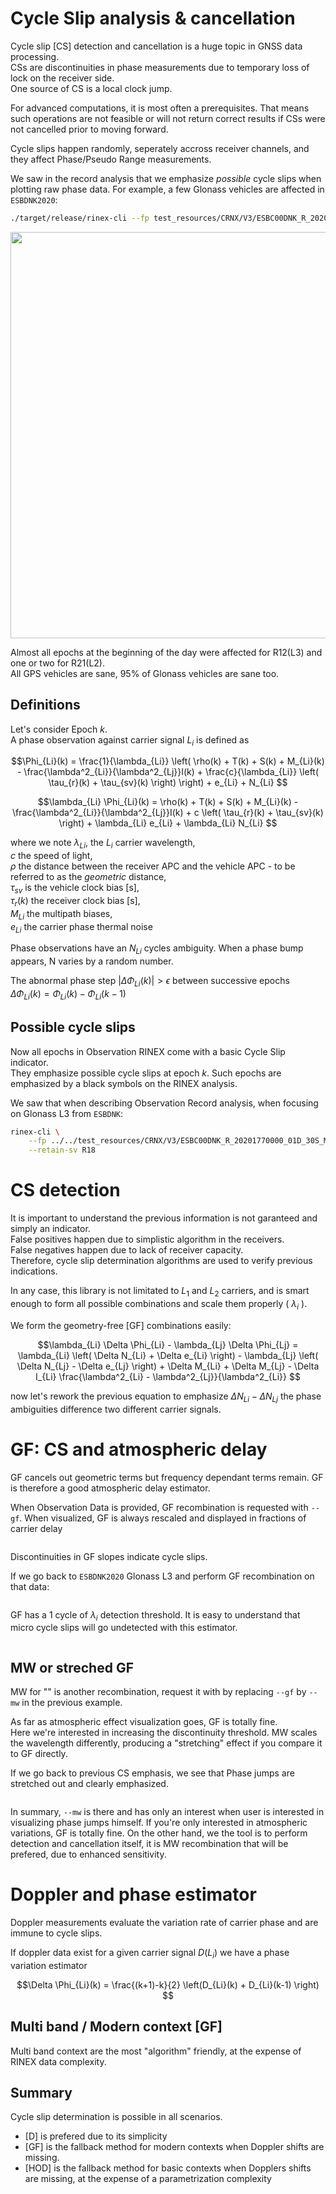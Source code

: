 Cycle Slip analysis & cancellation
==================================

Cycle slip [CS] detection and cancellation is a huge topic
in GNSS data processing.  
CSs are discontinuities in phase measurements due to
temporary loss of lock on the receiver side.  
One source of CS is a local clock jump.

For advanced computations, it is most often a prerequisites.
That means such operations are not feasible or will not return
correct results if CSs were not cancelled prior to moving forward.

Cycle slips happen randomly, seperately accross receiver channels,
and they affect Phase/Pseudo Range measurements.   

We saw in the record analysis that we emphasize _possible_ cycle slips
when plotting raw phase data. For example, a few Glonass vehicles
are affected in `ESBDNK2020`:

```bash
./target/release/rinex-cli --fp test_resources/CRNX/V3/ESBC00DNK_R_20201770000_01D_30S_MO.crx --retain-sv R21,R12 -w "2020-06-25 00:00:00 2020-06-25 12:00:00"  --plot
```

<img align="center" width="650" src="https://github.com/gwbres/rinex/blob/main/doc/plots/esbc00dnk_glo_cs_zoom.png">

Almost all epochs at the beginning of the day were affected for R12(L3) and one or two for R21(L2).  
All GPS vehicles are sane, 95% of Glonass vehicles are sane too.

## Definitions

Let's consider Epoch $k$.  
A phase observation against carrier signal $L_i$ is defined as

$$\Phi_{Li}(k) = \frac{1}{\lambda_{Li}} \left( \rho(k)  + T(k) + S(k) + M_{Li}(k) - \frac{\lambda^2_{Li}}{\lambda^2_{Lj}}I(k) + \frac{c}{\lambda_{Li}} \left( \tau_{r}(k) + \tau_{sv}(k) \right) \right) + e_{Li} + N_{Li} $$  

$$\lambda_{Li} \Phi_{Li}(k) = \rho(k)  + T(k) + S(k) + M_{Li}(k) - \frac{\lambda^2_{Li}}{\lambda^2_{Lj}}I(k) + c \left( \tau_{r}(k) + \tau_{sv}(k) \right) + \lambda_{Li} e_{Li} + \lambda_{Li} N_{Li} $$  

where we note $\lambda_{Li}$, the $L_i$ carrier wavelength,  
$c$ the speed of light,  
$\rho$ the distance between the receiver APC and the vehicle APC - to be referred to as the _geometric_ distance,    
$\tau_{sv}$ is the vehicle clock bias [s],   
$\tau_{r}(k)$ the receiver clock bias [s],   
$M_{Li}$ the multipath biases,   
$e_{Li}$ the carrier phase thermal noise

Phase observations have an $N_{Li}$ cycles ambiguity.
When a phase bump appears, N varies by a random number. 

The abnormal phase step $|\Delta \Phi_{Li}(k)| > \epsilon$ between successive epochs
$\Delta \Phi_{Li}(k) = \Phi_{Li}(k) - \Phi_{Li}(k-1)$ 

## Possible cycle slips

Now all epochs in Observation RINEX come with a basic Cycle Slip indicator.  
They emphasize possible cycle slips at epoch $k$. Such epochs are emphasized by a black symbols
on the RINEX analysis.

We saw that when describing Observation Record analysis, when focusing 
on Glonass L3 from `ESBDNK`:

```bash
rinex-cli \
    --fp ../../test_resources/CRNX/V3/ESBC00DNK_R_20201770000_01D_30S_MO.crx.gz \
	--retain-sv R18
```

CS detection
============

It is important to understand the previous information is not garanteed and simply an indicator.  
False positives happen due to simplistic algorithm in the receivers.  
False negatives happen due to lack of receiver capacity.  
Therefore, cycle slip determination algorithms are used to verify previous indications.

In any case, this library is not limitated to $L_1$ and $L_2$ carriers, 
and is smart enough to form all possible combinations and scale them properly ( $\lambda_i$ ). 

We form the geometry-free [GF] combinations easily:

$$\lambda_{Li} \Delta \Phi_{Li} - \lambda_{Lj} \Delta \Phi_{Lj} = \lambda_{Li} \left( \Delta N_{Li} + \Delta e_{Li} \right) - \lambda_{Lj} \left( \Delta N_{Lj} - \Delta e_{Lj} \right) + \Delta M_{Li} + \Delta M_{Lj} - \Delta I_{Li} \frac{\lambda^2_{Li} - \lambda^2_{Lj}}{\lambda^2_{Li}} $$

now let's rework the previous equation to emphasize $\Delta N_{Li} -  \Delta N_{Lj}$
the phase ambiguities difference two different carrier signals.

GF: CS and atmospheric delay
============================

GF cancels out geometric terms but frequency dependant terms remain.
GF is therefore a good atmospheric delay estimator.

When Observation Data is provided, GF recombination is requested
with `--gf`. When visualized, GF is always rescaled and displayed
in fractions of carrier delay

```bash
```

Discontinuities in GF slopes indicate cycle slips.

If we go back to `ESBDNK2020` Glonass L3 and perform GF recombination
on that data:

```bash

```

GF has a 1 cycle of $\lambda_i$  detection threshold. 
It is easy to understand that micro cycle slips will go undetected with
this estimator.

```bash

```

## MW or streched GF

MW for "" is another recombination,
request it with by replacing `--gf` by  `--mw` in the previous example.  

As far as atmospheric effect visualization goes, GF is totally fine.  
Here we're interested in increasing the discontinuity threshold.
MW scales the wavelength differently, producing a "stretching"
effect if you compare it to GF directly.

If we go back to previous CS emphasis, we see that
Phase jumps are stretched out and clearly emphasized.

```bash

```

In summary, `--mw` is there and has only an interest when
user is interested in visualizing phase jumps himself.
If you're only interested in atmospheric variations, GF is totally fine.
On the other hand, we the tool is to perform detection and cancellation itself,
it is MW recombination that will be prefered, due to enhanced sensitivity.

Doppler and phase estimator
===========================

Doppler measurements evaluate the variation rate of carrier phase
and are immune to cycle slips.

If doppler data exist for a given carrier signal $D(L_i)$ we
have a phase variation estimator

$$\Delta \Phi_{Li}(k) = \frac{(k+1)-k}{2} \left(D_{Li}(k) + D_{Li}(k-1) \right) $$

## Multi band / Modern context [GF]

Multi band context are the most "algorithm" friendly, 
at the expense of RINEX data complexity.


## Summary

Cycle slip determination is possible in all scenarios.  

- [D] is prefered due to its simplicity
- [GF] is the fallback method for modern contexts when Doppler shifts are missing.  
- [HOD] is the fallback method for basic contexts when Dopplers shifts are missing,
at the expense of a parametrization complexity
